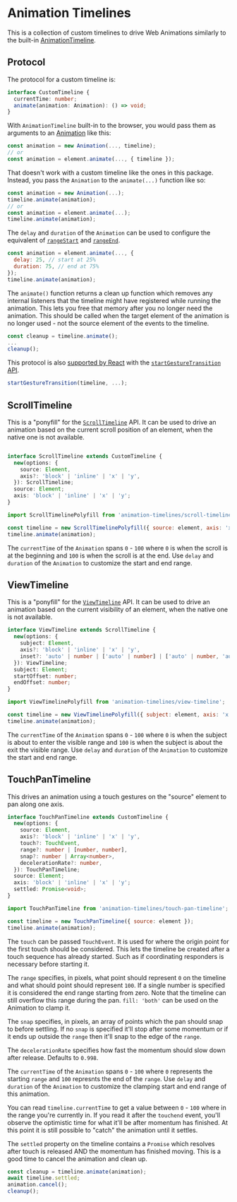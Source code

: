 # Animation Timelines

This is a collection of custom timelines to drive Web Animations similarly to the built-in [AnimationTimeline](https://developer.mozilla.org/en-US/docs/Web/API/AnimationTimeline).

## Protocol

The protocol for a custom timeline is:

```ts
interface CustomTimeline {
  currentTime: number;
  animate(animation: Animation): () => void;
}
```

With `AnimationTimeline` built-in to the browser, you would pass them as arguments to an [Animation](https://developer.mozilla.org/en-US/docs/Web/API/Animation) like this:

```js
const animation = new Animation(..., timeline);
// or
const animation = element.animate(..., { timeline });
```

That doesn't work with a custom timeline like the ones in this package. Instead, you pass the `Animation` to the `animate(...)` function like so:

```js
const animation = new Animation(...);
timeline.animate(animation);
// or
const animation = element.animate(...);
timeline.animate(animation);
```

The `delay` and `duration` of the `Animation` can be used to configure the equivalent of [`rangeStart`](https://developer.mozilla.org/en-US/docs/Web/API/Element/animate#rangestart) and [`rangeEnd`](https://developer.mozilla.org/en-US/docs/Web/API/Element/animate#rangeend).

```js
const animation = element.animate(..., {
  delay: 25, // start at 25%
  duration: 75, // end at 75%
});
timeline.animate(animation);
```

The `animate()` function returns a clean up function which removes any internal listeners that the timeline might have registered while running the animation. This lets you free that memory after you no longer need the animation. This should be called when the target element of the animation is no longer used - not the source element of the events to the timeline.

```js
const cleanup = timeline.animate();
...
cleanup();
```

This protocol is also [supported by React](https://github.com/facebook/react/pull/33501) with the [`startGestureTransition` API](https://github.com/facebook/react/pull/32785).

```js
startGestureTransition(timeline, ...);
```

## ScrollTimeline

This is a "ponyfill" for the [`ScrollTimeline`](https://developer.mozilla.org/en-US/docs/Web/API/ScrollTimeline) API. It can be used to drive an animation based on the current scroll position of an element, when the native one is not available.

```ts

interface ScrollTimeline extends CustomTimeline {
  new(options: {
    source: Element,
    axis?: 'block' | 'inline' | 'x' | 'y',
  }): ScrollTimeline;
  source: Element;
  axis: 'block' | 'inline' | 'x' | 'y';
}
```

```js
import ScrollTimelinePolyfill from 'animation-timelines/scroll-timeline';

const timeline = new ScrollTimelinePolyfill({ source: element, axis: 'x' })
timeline.animate(animation);
```

The `currentTime` of the `Animation` spans `0` - `100` where `0` is when the scroll is at the beginning and `100` is when the scroll is at the end. Use `delay` and `duration` of the `Animation` to customize the start and end range.

## ViewTimeline

This is a "ponyfill" for the [`ViewTimeline`](https://developer.mozilla.org/en-US/docs/Web/API/ViewTimeline) API. It can be used to drive an animation based on the current visibility of an element, when the native one is not available.

```ts
interface ViewTimeline extends ScrollTimeline {
  new(options: {
    subject: Element,
    axis?: 'block' | 'inline' | 'x' | 'y',
    inset?: 'auto' | number | ['auto' | number] | ['auto' | number, 'auto' | number],
  }): ViewTimeline;
  subject: Element;
  startOffset: number;
  endOffset: number;
}
```

```js
import ViewTimelinePolyfill from 'animation-timelines/view-timeline';

const timeline = new ViewTimelinePolyfill({ subject: element, axis: 'x' })
timeline.animate(animation);
```

The `currentTime` of the `Animation` spans `0` - `100` where `0` is when the subject is about to enter the visible range and `100` is when the subject is about the exit the visible range. Use `delay` and `duration` of the `Animation` to customize the start and end range.

## TouchPanTimeline

This drives an animation using a touch gestures on the "source" element to pan along one axis.

```ts
interface TouchPanTimeline extends CustomTimeline {
  new(options: {
    source: Element,
    axis?: 'block' | 'inline' | 'x' | 'y',
    touch?: TouchEvent,
    range?: number | [number, number],
    snap?: number | Array<number>,
    decelerationRate?: number,
  }): TouchPanTimeline;
  source: Element;
  axis: 'block' | 'inline' | 'x' | 'y';
  settled: Promise<void>;
}
```

```js
import TouchPanTimeline from 'animation-timelines/touch-pan-timeline';

const timeline = new TouchPanTimeline({ source: element });
timeline.animate(animation);
```

The `touch` can be passed `TouchEvent`. It is used for where the origin point for the first touch should be considered. This lets the timeline be created after a touch sequence has already started. Such as if coordinating responders is necessary before starting it.

The `range` specifies, in pixels, what point should represent `0` on the timeline and what should point should represent `100`. If a single number is specified it is considered the end range starting from zero. Note that the timeline can still overflow this range during the pan. `fill: 'both'` can be used on the Animation to clamp it.

The `snap` specifies, in pixels, an array of points which the pan should snap to before settling. If no `snap` is specified it'll stop after some momentum or if it ends up outside the `range` then it'll snap to the edge of the `range`.

The `decelerationRate` specifies how fast the momentum should slow down after release. Defaults to `0.998`.

The `currentTime` of the `Animation` spans `0` - `100` where `0` represents the starting `range` and `100` represnts the end of the `range`. Use `delay` and `duration` of the `Animation` to customize the clamping start and end range of this animation.

You can read `timeline.currentTime` to get a value between `0` - `100` where in the range you're currently in. If you read it after the `touchend` event, you'll observe the optimistic time for what it'll be after momentum has finished. At this point it is still possible to "catch" the animation until it settles.

The `settled` property on the timeline contains a `Promise` which resolves after touch is released AND the momentum has finished moving. This is a good time to cancel the animation and clean up.

```js
const cleanup = timeline.animate(animation);
await timeline.settled;
animation.cancel();
cleanup();
```
